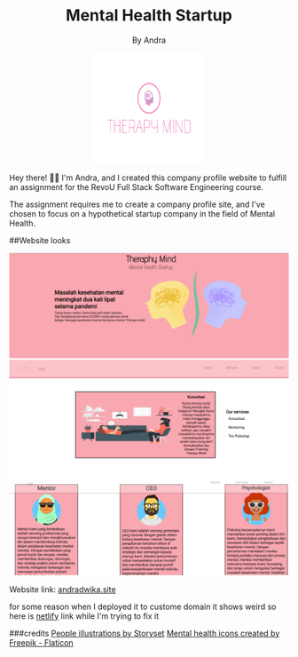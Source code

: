 <div align="center">
  <h1>Mental Health Startup </h1>
  <p>By Andra</p>
  <img src="Images/therapy-mind-high-resolution-color-logo.png" alt="Logo" width="200" height="200">
</div>

Hey there! 👋🏻 I'm Andra, and I created this company profile website to fulfill an assignment for the RevoU Full Stack Software Engineering course.

The assignment requires me to create a company profile site, and I've chosen to focus on a hypothetical startup company in the field of Mental Health.

##Website looks

![Home](/images//readme/Home.png)
![Services](/images/readme/services.png)
![our team](/images/readme/team.png)

Website link: [andradwika.site](andradwikasa.site)

for some reason when I deployed it to custome domain it shows weird so here is [netlify](beamish-lokum-9af088.netlify.app) link while I'm trying to fix it


###credits
<a href="https://storyset.com/people">People illustrations by Storyset</a>
<a href="https://www.flaticon.com/free-icons/mental-health" title="mental health icons">Mental health icons created by Freepik - Flaticon</a>


